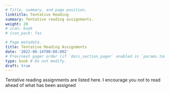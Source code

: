 ```yaml
---
# Title, summary, and page position.
linktitle: Tentative Reading
summary: Tentative reading assignments.
weight: 20
# icon: book
# icon_pack: fas

# Page metadata.
title: Tentative Reading Assignments
date: '2022-08-14T00:00:00Z'
# Prev/next pager order (if `docs_section_pager` enabled in `params.toml`)
type: book # Do not modify.
draft: true
---
```


Tentative reading assignments are listed here. I encourage you not to read ahead of what has been assigned

